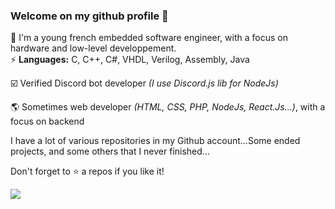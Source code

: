 ### Welcome on my github profile 👋

💬 I'm a young french embedded software engineer, with a focus on hardware and low-level developpement.  
⚡ **Languages:** C, C++, C#, VHDL, Verilog, Assembly, Java

☑️ Verified Discord bot developer *(I use Discord.js lib for NodeJs)*

🌎 Sometimes web developer *(HTML, CSS, PHP, NodeJs, React.Js...)*, with a focus on backend 

I have a lot of various repositories in my Github account...Some ended projects, and some others that I never finished...

Don't forget to ⭐ a repos if you like it!

![](https://komarev.com/ghpvc/?username=Wistaro&color=blue)
